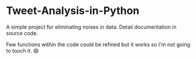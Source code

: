 # Tweet-Analysis-in-Python

A simple project for eliminating noises in data. Detail documentation in source code.

Few functions within the code could be refined but it works so I'm not going to touch it. 😄
